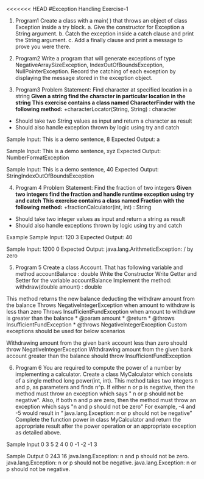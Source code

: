<<<<<<< HEAD
#Exception Handling Exercise-1

1. Program1
Create a class with a main( ) that throws an object of class Exception inside a try block.
a. Give the constructor for Exception a String argument.
b. Catch the exception inside a catch clause and print the String argument.
c. Add a finally clause and print a message to prove you were there.

2. Program2
Write a program that will generate exceptions of type NegativeArraySizeException,
IndexOutOfBoundsException, NullPointerException. Record the catching of each
exception by displaying the message stored in the exception object.

3. Program3
Problem Statement: Find character at specified location in a string
**Given a string find the character in particular location in the string**
**This exercise contains a class named CharacterFinder with the following method:**
+characterLocator(String, String) : character
- Should take two String values as input and return a character as result
- Should also handle exception thrown by logic using try and catch

Sample Input:
This is a demo sentence, 8
Expected Output:
a

Sample Input:
This is a demo sentence, xyz
Expected Output:
NumberFormatException

Sample Input:
This is a demo sentence, 40
Expected Output:
StringIndexOutOfBoundsException

4. Program 4
Problem Statement: Find the fraction of two integers
**Given two integers find the fraction and handle runtime exception using try and
catch**
**This exercise contains a class named Fraction with the following method:**
+fractionCalculator(int, int) : String
- Should take two integer values as input and return a string as result
- Should also handle exceptions thrown by logic using try and catch

Example
Sample Input:
120 3
Expected Output:
40

Sample Input:
1200 0
Expected Output:
java.lang.ArithmeticException: / by zero

5. Program 5
Create a class Account. That has following variable and method
   accountBalance : double
Write the Constructor
Write Getter and Setter for the variable accountBalance
Implement the method:
withdraw(double amount) : double
    
This method returns the new balance deducting the withdraw amount from the balance
Throws NegativeIntegerException when amount to withdraw is less than zero
Throws InsufficientFundException when amount to withdraw is greater than the balance
     * @param amount
     * @return
     * @throws InsufficientFundException
     * @throws NegativeIntegerException
Custom exceptions should be used for below scenarios
            
Withdrawing amount from the given bank account less than zero should throw NegativeIntegerException
Withdrawing amount from the given bank account greater than the balance should throw InsufficientFundException
     
6. Program 6
You are required to compute the power of a number by implementing a calculator. Create a class MyCalculator which consists of a single method long power(int, int). This method takes two integers n  and p, as parameters and finds n^p. If either n or p  is negative, then the method must throw an exception which says  " n or p should not be negative".
 Also, if both n and p  are zero, then the method must throw an exception which says  "n and p should not be zero"
For example, -4 and -5 would result in “ java.lang.Exception: n or p should not be negative”
Complete the function power in class MyCalculator and return the appropriate result after the power operation or an appropriate exception as detailed above.

Sample Input 0
3 5
2 4
0 0
-1 -2
-1 3

Sample Output 0
243
16
java.lang.Exception: n and p should not be zero.
java.lang.Exception: n or p should not be negative.
java.lang.Exception: n or p should not be negative.